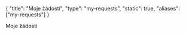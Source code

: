 {
    "title": "Moje žádosti",
    "type": "my-requests",
    "static": true,
    "aliases": ["my-requests"]
}

Moje žádosti
